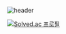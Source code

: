 <!--프로필 메인-->


![header](https://capsule-render.vercel.app/api?type=waving&color=C3E2DD&623AA2&height=150&section=header&fontSize=30&animation=twinkling&text=owxuxn%20page%20👋)




[![Solved.ac
프로필](http://mazassumnida.wtf/api/v2/generate_badge?boj=owxuxn)](https://solved.ac/owxuxn)

<!--
**owxuxn/owxuxn** is a ✨ _special_ ✨ repository because its `README.md` (this file) appears on your GitHub profile.

Here are some ideas to get you started:

- 🔭 I’m currently working on ...
- 🌱 I’m currently learning ...
- 👯 I’m looking to collaborate on ...
- 🤔 I’m looking for help with ...
- 💬 Ask me about ...
- 📫 How to reach me: ...
- 😄 Pronouns: ...
- ⚡ Fun fact: ...
-->
